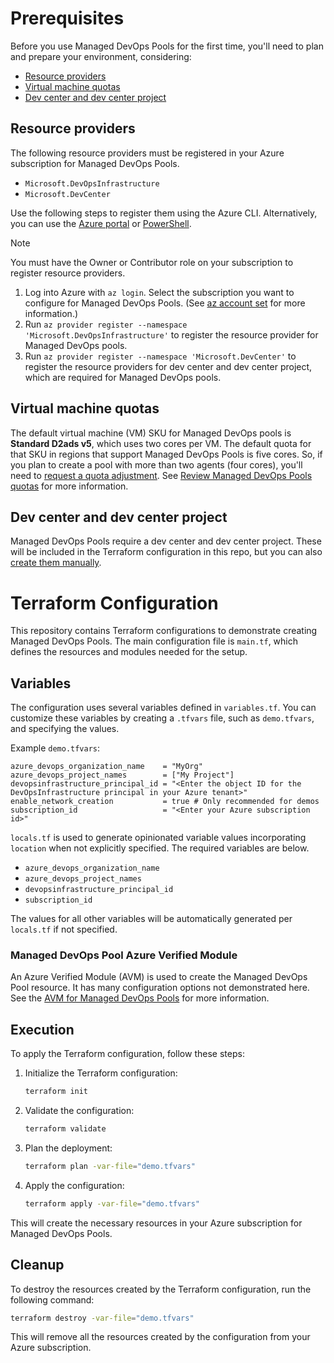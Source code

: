# Prerequisites

Before you use Managed DevOps Pools for the first time, you'll need to plan and
prepare your environment, considering:
* [Resource providers](#resource-providers)
* [Virtual machine quotas](#virtual-machine-quotas)
* [Dev center and dev center project](#dev-center-and-dev-center-project)

## Resource providers

The following resource providers must be registered in your Azure subscription
for Managed DevOps Pools.

* `Microsoft.DevOpsInfrastructure`
* `Microsoft.DevCenter`

Use the following steps to register them using the Azure CLI. Alternatively, you
can use the [Azure portal](https://learn.microsoft.com/en-us/azure/devops/managed-devops-pools/prerequisites?view=azure-devops&tabs=azure-portal#register-the-managed-devops-pools-resource-provider-in-your-azure-subscription)
or [PowerShell](https://learn.microsoft.com/en-us/azure/devops/managed-devops-pools/prerequisites?view=azure-devops&tabs=powershell#register-the-managed-devops-pools-resource-provider-in-your-azure-subscription).

> [!NOTE]
> You must have the Owner or Contributor role on your subscription to register
resource providers.

1. Log into Azure with `az login`. Select the subscription you want to configure
for Managed DevOps Pools. (See [az account set](https://learn.microsoft.com/en-us/cli/azure/account?view=azure-cli-latest#az-account-set) for more information.)
1. Run `az provider register --namespace 'Microsoft.DevOpsInfrastructure'` to
register the resource provider for Managed DevOps pools.
1. Run `az provider register --namespace 'Microsoft.DevCenter'` to register the
resource providers for dev center and dev center project, which are required
for Managed DevOps pools.

## Virtual machine quotas

The default virtual machine (VM) SKU for Managed DevOps pools is
**Standard D2ads v5**, which uses two cores per VM. The default quota for
that SKU in regions that support Managed DevOps Pools is five cores. So, if you
plan to create a pool with more than two agents (four cores), you'll need to 
[request a quota adjustment](https://learn.microsoft.com/en-us/azure/devops/managed-devops-pools/prerequisites?view=azure-devops&tabs=azure-cli#request-a-quota-adjustment). See
[Review Managed DevOps Pools quotas](https://learn.microsoft.com/en-us/azure/devops/managed-devops-pools/prerequisites?view=azure-devops&tabs=azure-cli#review-managed-devops-pools-quotas) for more information.

## Dev center and dev center project

Managed DevOps Pools require a dev center and dev center project. These will
be included in the Terraform configuration in this repo, but you can also
[create them manually](https://learn.microsoft.com/en-us/azure/devops/managed-devops-pools/prerequisites?view=azure-devops&tabs=azure-portal#create-a-dev-center-and-dev-center-project).

# Terraform Configuration

This repository contains Terraform configurations to demonstrate creating
Managed DevOps Pools. The main configuration file is `main.tf`, which defines
the resources and modules needed for the setup.

## Variables

The configuration uses several variables defined in `variables.tf`. You can
customize these variables by creating a `.tfvars` file, such as `demo.tfvars`,
and specifying the values.

Example `demo.tfvars`:
```hcl
azure_devops_organization_name    = "MyOrg"
azure_devops_project_names        = ["My Project"]
devopsinfrastructure_principal_id = "<Enter the object ID for the DevOpsInfrastructure principal in your Azure tenant>"
enable_network_creation           = true # Only recommended for demos
subscription_id                   = "<Enter your Azure subscription id>"
```

`locals.tf` is used to generate opinionated variable values incorporating
`location` when not explicitly specified. The required variables are below.

* `azure_devops_organization_name`
* `azure_devops_project_names`
* `devopsinfrastructure_principal_id`
* `subscription_id`

The values for all other variables will be automatically generated per
`locals.tf` if not specified.

### Managed DevOps Pool Azure Verified Module

An Azure Verified Module (AVM) is used to create the Managed DevOps Pool
resource. It has many configuration options not demonstrated here. See the
[AVM for Managed DevOps Pools](https://registry.terraform.io/modules/Azure/avm-res-devopsinfrastructure-pool/azurerm/latest)
for more information.

## Execution

To apply the Terraform configuration, follow these steps:

1. Initialize the Terraform configuration:
    ```sh
    terraform init
    ```

2. Validate the configuration:
    ```sh
    terraform validate
    ```

3. Plan the deployment:
    ```sh
    terraform plan -var-file="demo.tfvars"
    ```

4. Apply the configuration:
    ```sh
    terraform apply -var-file="demo.tfvars"
    ```

This will create the necessary resources in your Azure subscription for
Managed DevOps Pools.

## Cleanup

To destroy the resources created by the Terraform configuration, run the following command:
```sh
terraform destroy -var-file="demo.tfvars"
```

This will remove all the resources created by the configuration from your Azure subscription.